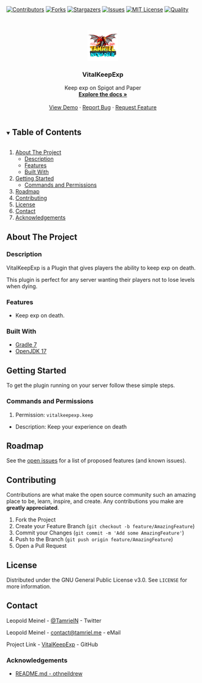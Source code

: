<!-- PROJECT SHIELDS -->
[![Contributors][contributors-shield]][contributors-url]
[![Forks][forks-shield]][forks-url]
[![Stargazers][stars-shield]][stars-url]
[![Issues][issues-shield]][issues-url]
[![MIT License][license-shield]][license-url]
[![Quality][quality-shield]][quality-url]

<!-- PROJECT LOGO -->
<!--suppress ALL -->
<br />
<p align="center">
  <a href="https://github.com/TamrielNetwork/VitalKeepExp">
    <img src="images/logo.png" alt="Logo" width="80" height="80">
  </a>

<h3 align="center">VitalKeepExp</h3>

  <p align="center">
    Keep exp on Spigot and Paper
    <br />
    <a href="https://github.com/TamrielNetwork/VitalKeepExp"><strong>Explore the docs »</strong></a>
    <br />
    <br />
    <a href="https://github.com/TamrielNetwork/VitalKeepExp">View Demo</a>
    ·
    <a href="https://github.com/TamrielNetwork/VitalKeepExp/issues">Report Bug</a>
    ·
    <a href="https://github.com/TamrielNetwork/VitalKeepExp/issues">Request Feature</a>
  </p>

<!-- TABLE OF CONTENTS -->
<details open="open">
  <summary><h2 style="display: inline-block">Table of Contents</h2></summary>
  <ol>
    <li>
      <a href="#about-the-project">About The Project</a>
      <ul>
        <li><a href="#description">Description</a></li>
        <li><a href="#features">Features</a></li>
        <li><a href="#built-with">Built With</a></li>
      </ul>
    </li>
    <li>
      <a href="#getting-started">Getting Started</a>
      <ul>
        <li><a href="#commands-and-permissions">Commands and Permissions</a></li>
      </ul>
    </li>
    <li><a href="#roadmap">Roadmap</a></li>
    <li><a href="#contributing">Contributing</a></li>
    <li><a href="#license">License</a></li>
    <li><a href="#contact">Contact</a></li>
    <li><a href="#acknowledgements">Acknowledgements</a></li>
  </ol>
</details>

<!-- ABOUT THE PROJECT -->

## About The Project

### Description

VitalKeepExp is a Plugin that gives players the ability to keep exp on death.

This plugin is perfect for any server wanting their players not to lose levels when dying.

### Features

* Keep exp on death.

### Built With

* [Gradle 7](https://docs.gradle.org/7.4/release-notes.html)
* [OpenJDK 17](https://openjdk.java.net/projects/jdk/17/)

<!-- GETTING STARTED -->

## Getting Started

To get the plugin running on your server follow these simple steps.

### Commands and Permissions

1. Permission: `vitalkeepexp.keep`

* Description: Keep your experience on death

<!-- ROADMAP -->

## Roadmap

See the [open issues](https://github.com/TamrielNetwork/VitalKeepExp/issues) for a list of proposed features (and known
issues).

<!-- CONTRIBUTING -->

## Contributing

Contributions are what make the open source community such an amazing place to be, learn, inspire, and create. Any
contributions you make are **greatly appreciated**.

1. Fork the Project
2. Create your Feature Branch (`git checkout -b feature/AmazingFeature`)
3. Commit your Changes (`git commit -m 'Add some AmazingFeature'`)
4. Push to the Branch (`git push origin feature/AmazingFeature`)
5. Open a Pull Request

<!-- LICENSE -->

## License

Distributed under the GNU General Public License v3.0. See `LICENSE` for more information.

<!-- CONTACT -->

## Contact

Leopold Meinel - [@TamrielN](https://twitter.com/TamrielN) - Twitter

Leopold Meinel - [contact@tamriel.me](mailto:contact@tamriel.me) - eMail

Project Link - [VitalKeepExp](https://github.com/TamrielNetwork/VitalKeepExp) - GitHub

<!-- ACKNOWLEDGEMENTS -->

### Acknowledgements

* [README.md - othneildrew](https://github.com/othneildrew/Best-README-Template)

<!-- MARKDOWN LINKS & IMAGES -->

[contributors-shield]: https://img.shields.io/github/contributors-anon/TamrielNetwork/VitalKeepExp?style=for-the-badge

[contributors-url]: https://github.com/TamrielNetwork/VitalKeepExp/graphs/contributors

[forks-shield]: https://img.shields.io/github/forks/TamrielNetwork/VitalKeepExp?label=Forks&style=for-the-badge

[forks-url]: https://github.com/TamrielNetwork/VitalKeepExp/network/members

[stars-shield]: https://img.shields.io/github/stars/TamrielNetwork/VitalKeepExp?style=for-the-badge

[stars-url]: https://github.com/TamrielNetwork/VitalKeepExp/stargazers

[issues-shield]: https://img.shields.io/github/issues/TamrielNetwork/VitalKeepExp?style=for-the-badge

[issues-url]: https://github.com/TamrielNetwork/VitalKeepExp/issues

[license-shield]: https://img.shields.io/github/license/TamrielNetwork/VitalKeepExp?style=for-the-badge

[license-url]: https://github.com/TamrielNetwork/VitalKeepExp/blob/main/LICENSE

[quality-shield]: https://img.shields.io/codefactor/grade/github/TamrielNetwork/VitalKeepExp?style=for-the-badge

[quality-url]: https://www.codefactor.io/repository/github/TamrielNetwork/VitalKeepExp
